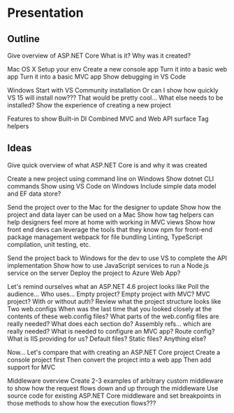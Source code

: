 
# Presentation



## Outline

Give overview of ASP.NET Core
  What is it?
  Why was it created?

Mac OS X
  Setup your env
  Create a new console app
  Turn it into a basic web app
  Turn it into a basic MVC app
  Show debugging in VS Code

Windows
  Start with VS Community installation
    Or can I show how quickly VS 15 will install now??? That would be pretty cool...
  What else needs to be installed?
  Show the experience of creating a new project

Features to show
  Built-in DI
  Combined MVC and Web API surface
  Tag helpers




## Ideas

Give quick overview of what ASP.NET Core is and why it was created

Create a new project using command line on Windows
  Show dotnet CLI commands
  Show using VS Code on Windows
  Include simple data model and EF data store?

Send the project over to the Mac for the designer to update
  Show how the project and data layer can be used on a Mac
  Show how tag helpers can help designers feel more at home with working in MVC views
  Show how front end devs can leverage the tools that they know
    npm for front-end package management
    webpack for file bundling
      Linting, TypeScript compilation, unit testing, etc.

Send the project back to Windows for the dev to use VS to complete the API implementation
  Show how to use JavaScript services to run a Node.js service on the server
  Deploy the project to Azure Web App?

Let's remind ourselves what an ASP.NET 4.6 project looks like
  Poll the audience...
    Who uses...
      Empty project?
      Empty project with MVC?
      MVC project?
      With or without auth?
  Review what the project structure looks like
    Two web.configs
      When was the last time that you looked closely at the contents of these web.config files?
      What parts of the web.config files are really needed?
      What does each section do?
    Assembly refs... which are really needed?
    What is needed to configure an MVC app?
      Route config?
  What is IIS providing for us?
    Default files?
    Static files?
    Anything else?

Now...
  Let's compare that with creating an ASP.NET Core project
  Create a console project first
  Then convert the project into a web app
  Then add support for MVC

Middleware overview
  Create 2-3 examples of arbitrary custom middleware to show how the request flows down and up through the middleware
  Use source code for existing ASP.NET Core middleware and set breakpoints in those methods to show how the execution flows???









